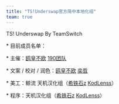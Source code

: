 ```yaml
---
title: "TS!Underswap官方简中本地化组"
team: true
---
```


TS! Underswap By TeamSwitch

\* 目前成员名单：

<!-- prettier-ignore -->
\* 主催：[鸥皇不欧](https://space.bilibili.com/277750632) [190团队](https://space.bilibili.com/397457730)

\* 文案 / 校对 / 润色：[鸥皇不欧](https://space.bilibili.com/277750632) [奕哲](https://space.bilibili.com/152296197)

<!-- prettier-ignore -->
\* 美工：鲸流 天机汉化组（[希铁石z](https://space.bilibili.com/470552417/) [KodLenss](https://space.bilibili.com/40748676)）

<!-- prettier-ignore -->
\* 程序：天机汉化组（[希铁石z](https://space.bilibili.com/470552417/) [KodLenss](https://space.bilibili.com/40748676)）
